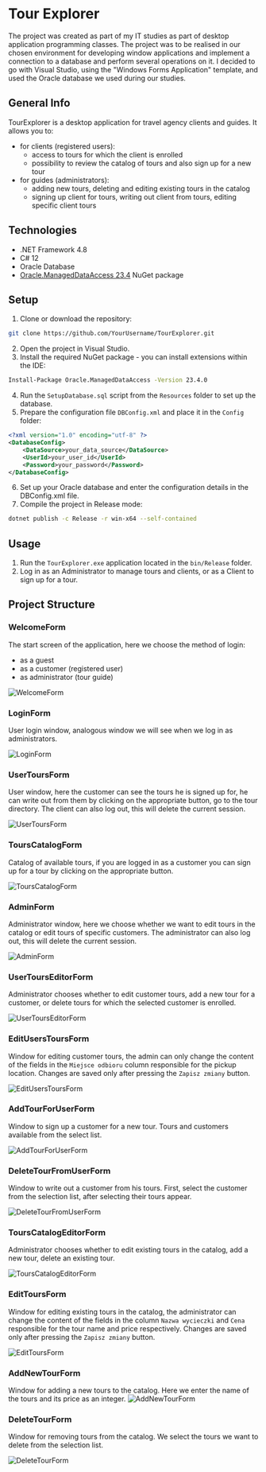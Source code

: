 # Tour Explorer
The project was created as part of my IT studies as part of desktop application programming classes. 
The project was to be realised in our chosen environment for developing window applications and implement a connection to a database and perform several operations on it.
I decided to go with Visual Studio, using the "Windows Forms Application" template, and used the Oracle database we used during our studies.

## General Info
TourExplorer is a desktop application for travel agency clients and guides. It allows you to:
- for clients (registered users):
    - access to tours for which the client is enrolled
    - possibility to review the catalog of tours and also sign up for a new tour
- for guides (administrators):
    - adding new tours, deleting and editing existing tours in the catalog
    - signing up client for tours, writing out client from tours, editing specific client tours

## Technologies
- .NET Framework 4.8
- C# 12
- Oracle Database
- [Oracle.ManagedDataAccess 23.4](https://www.nuget.org/packages/Oracle.ManagedDataAccess/23.4.0) NuGet package

## Setup  
1. Clone or download the repository:
```sh
git clone https://github.com/YourUsername/TourExplorer.git
```
2. Open the project in Visual Studio.
3. Install the required NuGet package - you can install extensions within the IDE:
```sh
Install-Package Oracle.ManagedDataAccess -Version 23.4.0
```
4. Run the `SetupDatabase.sql` script from the `Resources` folder to set up the database.
5. Prepare the configuration file `DBConfig.xml` and place it in the `Config` folder:
```xml
<?xml version="1.0" encoding="utf-8" ?>
<DatabaseConfig>
    <DataSource>your_data_source</DataSource>
    <UserId>your_user_id</UserId>
    <Password>your_password</Password>
</DatabaseConfig>
```
6. Set up your Oracle database and enter the configuration details in the DBConfig.xml file.
7. Compile the project in Release mode:
```sh
dotnet publish -c Release -r win-x64 --self-contained
```

## Usage
1. Run the `TourExplorer.exe` application located in the `bin/Release` folder.
2. Log in as an Administrator to manage tours and clients, or as a Client to sign up for a tour.

## Project Structure
### WelcomeForm
The start screen of the application, here we choose the method of login:
- as a guest
- as a customer (registered user)
- as administrator (tour guide)
  
![WelcomeForm](https://github.com/krystianbeduch/tour-explorer/blob/main/TourExplorer/Resources/FormsScreenShots/WelcomeForm.png)

### LoginForm
User login window, analogous window we will see when we log in as administrators.

![LoginForm](https://github.com/krystianbeduch/tour-explorer/blob/main/TourExplorer/Resources/FormsScreenShots/LoginForm.png)

### UserToursForm
User window, here the customer can see the tours he is signed up for, he can write out from them by clicking on the appropriate button, go to the tour directory. 
The client can also log out, this will delete the current session.

![UserToursForm](https://github.com/krystianbeduch/tour-explorer/blob/main/TourExplorer/Resources/FormsScreenShots/UserToursForm.png)

### ToursCatalogForm
Catalog of available tours, if you are logged in as a customer you can sign up for a tour by clicking on the appropriate button.  

![ToursCatalogForm](https://github.com/krystianbeduch/tour-explorer/blob/main/TourExplorer/Resources/FormsScreenShots/ToursCatalogForm.png)

### AdminForm
Administrator window, here we choose whether we want to edit tours in the catalog or edit tours of specific customers. The administrator can also log out, this will delete the current session.

![AdminForm](https://github.com/krystianbeduch/tour-explorer/blob/main/TourExplorer/Resources/FormsScreenShots/AdminForm.png)

### UserToursEditorForm
Administrator chooses whether to edit customer tours, add a new tour for a customer, or delete tours for which the selected customer is enrolled.

![UserToursEditorForm](https://github.com/krystianbeduch/tour-explorer/blob/main/TourExplorer/Resources/FormsScreenShots/UserToursEditorForm.png)

### EditUsersToursForm
Window for editing customer tours, the admin can only change the content of the fields in the `Miejsce odbioru` column responsible for the pickup location.
Changes are saved only after pressing the `Zapisz zmiany` button.

![EditUsersToursForm](https://github.com/krystianbeduch/tour-explorer/blob/main/TourExplorer/Resources/FormsScreenShots/EditUsersToursForm.png)

### AddTourForUserForm
Window to sign up a customer for a new tour. Tours and customers available from the select list.

![AddTourForUserForm](https://github.com/krystianbeduch/tour-explorer/blob/main/TourExplorer/Resources/FormsScreenShots/AddTourForUserForm.png)

### DeleteTourFromUserForm
Window to write out a customer from his tours. First, select the customer from the selection list, after selecting their tours appear.

![DeleteTourFromUserForm](https://github.com/krystianbeduch/tour-explorer/blob/main/TourExplorer/Resources/FormsScreenShots/DeleteTourFromUserForm.png)

### ToursCatalogEditorForm
Administrator chooses whether to edit existing tours in the catalog, add a new tour, delete an existing tour.

![ToursCatalogEditorForm](https://github.com/krystianbeduch/tour-explorer/blob/main/TourExplorer/Resources/FormsScreenShots/ToursCatalogEditorForm.png)

### EditToursForm
Window for editing existing tours in the catalog, the administrator can change the content of the fields in the column `Nazwa wycieczki` and `Cena` responsible for the tour name and price respectively.
Changes are saved only after pressing the `Zapisz zmiany` button.

![EditToursForm](https://github.com/krystianbeduch/tour-explorer/blob/main/TourExplorer/Resources/FormsScreenShots/EditToursForm.png)

### AddNewTourForm
Window for adding a new tours to the catalog. Here we enter the name of the tours and its price as an integer.
![AddNewTourForm](https://github.com/krystianbeduch/tour-explorer/blob/main/TourExplorer/Resources/FormsScreenShots/AddNewTourForm.png)

### DeleteTourForm
Window for removing tours from the catalog. We select the tours we want to delete from the selection list.

![DeleteTourForm](https://github.com/krystianbeduch/tour-explorer/blob/main/TourExplorer/Resources/FormsScreenShots/DeleteTourForm.png)



